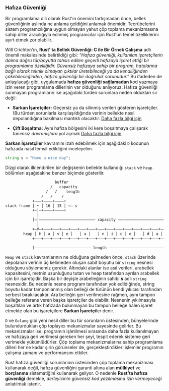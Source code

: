 ### Hafıza Güvenliği
Bir programlama dili olarak Rust'ın önemini tartışmadan önce, bellek güvenliğinin aslında ne anlama geldiğini anlamak önemidir. Tecrübelerini sistem programcılığına uygun olmayan yahut çöp toplama mekanizmasına sahip diller aracılığıyla edinmiş programcılar için Rust'un temel özelliklerini ayırt etmek zor olabilir.

Will Crichton'ın, **Rust' ta Bellek Güvenliği: C ile Bir Örnek Çalışma​** adlı önemli makalesinde belirtildiği gibi: *“Hafıza güvenliği, kullanılan işaretçilerin daima doğru tür/boyutta tahsis edilen geçerli hafızaya işaret ettiği bir programlama özelliğidir. Güvensiz hafızaya sahip bir program, hatalarına bağlı olarak teknik olmayan çıktılar üretebileceği ya da kendiliğinden çökebileceğinden, hafıza güvenliği bir doğruluk sorunudur.”* 
Bu ifadeden de anlaşılacağı gibi, uygulamada **hafıza güvenliği sağlamadan** kod yazmaya izin veren programlama dillerinin var olduğunu anlıyoruz. Hafıza güvenliği sunmayan programların ise aşağıdaki türden sorunlara neden oldukları sır değil:

* **Sarkan İşaretçiler:** Geçersiz ya da silinmiş verileri gösteren işaretçiler. (Bu türden sorunlarla karşılaşıldığında verinin bellekte nasıl depolandığına bakılması mantıklı olacaktır. [Daha fazla bilgi için](https://stackoverflow.com/questions/17997228/what-is-a-dangling-pointer)

* **Çift Boşaltma:** Aynı hafıza bölgesini iki kere boşaltmaya çalışarak *tanımsız davranışlara* yol açmak [Daha fazla bilgi için](https://stackoverflow.com/questions/21057393/what-does-double-free-mean)

**Sarkan İşaretçiler** kavramını izah edebilmek için aşağıdaki `D` kodunun hafızada nasıl temsil edildiğini inceleyelim.

```d
string s = "Have a nice day";
```

Dizgi olarak ilklendirilen bir değişkenin bellekte kullandığı `stack` ve `heap` bölümleri aşağıdakine benzer biçimde gösterilir.

```bash
                      buffer
                    /   capacity
                  /   /    length
                /   /    /
            +–––+––––+––––+
stack frame │ • │ 16 │ 15 │ <– s
            +–│–+––––+––––+
              │
            [–│––––––––––––––––––––––––– capacity ––––––––––––––––––––––––––]
              │
            +–V–+–––+–––+–––+–––+–––+–––+–––+–––+–––+–––+–––+–––+–––+–––+–––+
        heap │ H │ a │ v │ e │   │ a │   │ n │ i │ c │ e │   │ d │ a │ y │   │
            +–––+–––+–––+–––+–––+–––+–––+–––+–––+–––+–––+–––+–––+–––+–––+–––+

            [––––––––––––––––––––––––– length ––––––––––––––––––––––––––]
```

`Heap` ve `stack` kavramlarının ne olduğuna gelmeden önce, `stack` üzerinde depolanan verinin üç kelimeden oluşan sabit boyutlu bir `string` nesnesi olduğunu söylememiz gerekir. Altındaki alanlar ise asıl verileri, arabellek kapasitesini, metnin uzunluğunu tutan ve heap tarafından ayrılan arabellek için bir işaretçidir. Başka bir deyişle arabelleğinin sahibi **s**  adlı `string` nesnesidir. Bu nedenle nesne program tarafından yok edildiğinde, string boyutu kadar tamponlanmış olan belleği de türünün kendi yıkıcısı tarafından serbest bırakılacaktır. Ara belleğin geri verilmesine rağmen, aynı tampon belleğe referans veren başka işaretçiler de olabilir. Nesnenin yıkılmasıyla boşaltılan ve artık hafızada bulunmayan bu tampon belleğe halen işaret etmekte olan bu işaretçilere **Sarkan İşaretçi**ler  denir.

`D` ve `Golang` gibi yeni nesil diller bu tür sorunların üstesinden, bünyelerinde bulundurdukları çöp toplayıcı mekanizmalar sayesinde gelirler. Bu mekanizmalar ise, programın işletilmesi sırasında daha fazla kullanılmayan ve hafızaya geri verilmesi gereken her şeyi, tespit ederek sisteme geri verimekle yükümlüdürler. Çöp toplama mekanizmalarına sahip programlama dilleri her ne kadar şirin görünseler de, gerçekleştirdikleri işlemler programın çalışma zamanı ve performansını etkiler.

Rust hafıza güvenliği sorunlarının üstesinden çöp toplama mekanizması kullanarak değil, hafıza güvenliğini garanti altına alan **mülkiyet** ve **borçlanma** sistematiğini kullanarak geliyor. O nedenle **Rust’ta hafıza güvenliği** demekle, *derleyicinin güvensiz kod yazılmasına izin vermeyeceği* anlatılmak istenir.
